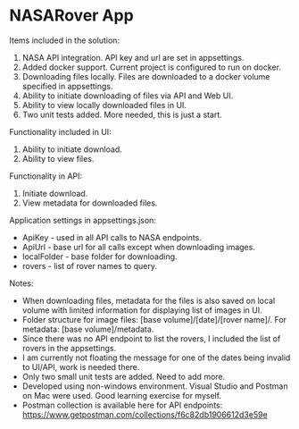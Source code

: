 # NASARover App


Items included in the solution:
1. NASA API integration. API key and url are set in appsettings.
2. Added docker support. Current project is configured to run on docker.
3. Downloading files locally. Files are downloaded to a docker volume specified in appsettings.
4. Ability to initiate downloading of files via API and Web UI. 
5. Ability to view locally downloaded files in UI. 
6. Two unit tests added. More needed, this is just a start.

Functionality included in UI: 
1. Ability to initiate download. 
2. Ability to view files. 

Functionality in API: 
1. Initiate download. 
2. View metadata for downloaded files. 

Application settings in appsettings.json: 
- ApiKey - used in all API calls to NASA endpoints. 
- ApiUrl - base url for all calls except when downloading images. 
- localFolder - base folder for downloading.
- rovers - list of rover names to query.

Notes:
- When downloading files, metadata for the files is also saved on local volume with limited information for displaying list of images in UI.
- Folder structure for image files: [base volume]/[date]/[rover name]/. For metadata: [base volume]/metadata.
- Since there was no API endpoint to list the rovers, I included the list of rovers in the appsettings. 
- I am currently not floating the message for one of the dates being invalid to UI/API, work is needed there. 
- Only two small unit tests are added. Need to add more. 
- Developed using non-windows environment. Visual Studio and Postman on Mac were used. Good learning exercise for myself. 
- Postman collection is available here for API endpoints: https://www.getpostman.com/collections/f6c82db1906612d3e59e
